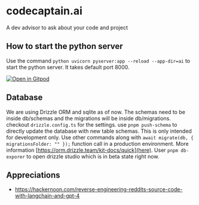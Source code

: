 # codecaptain.ai

A dev advisor to ask about your code and project

## How to start the python server

Use the command `python uvicorn pyserver:app --reload --app-dir=ai` to start the python server. It takes default port 8000.

[![Open in Gitpod](https://gitpod.io/button/open-in-gitpod.svg)](https://gitpod.io/#https://github.com/geprog/codecaptain)

## Database

We are using Drizzle ORM and sqlite as of now. The schemas need to be inside db/schemas and the migrations will be inside db/migrations. checkout `drizzle.config.ts` for the settings.
use `pnpm push-schema` to directly update the database with new table schemas. This is only intended for development only. Use other commands along with `await migrate(db, { migrationsFolder: "" });` function call in a production environment. More information [https://orm.drizzle.team/kit-docs/quick](here). User `pnpm db-exporer` to open drizzle studio which is in beta state right now.

## Appreciations

- https://hackernoon.com/reverse-engineering-reddits-source-code-with-langchain-and-gpt-4

